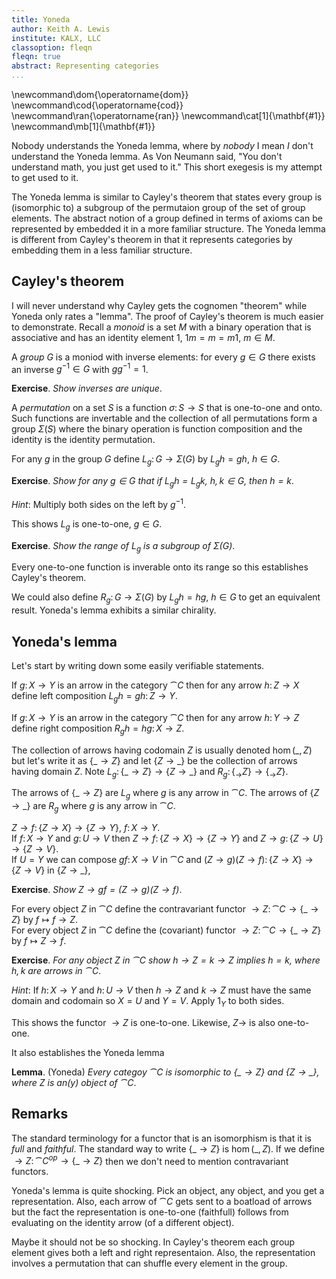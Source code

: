 ```yaml
---
title: Yoneda
author: Keith A. Lewis
institute: KALX, LLC
classoption: fleqn
fleqn: true
abstract: Representing categories
...
```


\newcommand\dom{\operatorname{dom}}
\newcommand\cod{\operatorname{cod}}
\newcommand\ran{\operatorname{ran}}
\newcommand\cat[1]{\mathbf{#1}}
\newcommand\mb[1]{\mathbf{#1}}

Nobody understands the Yoneda lemma, where by _nobody_ I mean _I_ don't understand
the Yoneda lemma. As Von Neumann said, "You don't understand
math, you just get used to it." This short exegesis is my attempt to get used to it.

The Yoneda lemma is similar to Cayley's theorem that states
every group is (isomorphic to) a subgroup of the permutaion group of the set of group elements.
The abstract notion of a group defined in terms of axioms
can be represented by embedded it in a more familiar structure.
The Yoneda lemma is different from Cayley's theorem in that it represents categories
by embedding them in a less familiar structure.

## Cayley's theorem

I will never understand why Cayley gets the cognomen "theorem" while Yoneda only rates a "lemma".
The proof of Cayley's theorem is much easier to demonstrate. Recall a _monoid_ is a
set $M$ with a binary operation that is associative and has an identity element $1$,
$1m = m = m1$, $m\in M$.

A _group_ $G$ is a moniod with inverse elements: for every $g\in G$ there exists an inverse
$g^{-1}\in G$ with $gg^{-1} = 1$.

__Exercise__. _Show inverses are unique_.

A _permutation_ on a set $S$ is a function $\sigma\colon S\to S$ that is one-to-one and onto.
Such functions are invertable and the collection of all permutations form a group $\Sigma(S)$
where the binary operation is function composition and the identity is the identity permutation.

For any $g$ in the group $G$ define $L_g\colon G\to\Sigma(G)$ by $L_gh = gh$, $h\in G$.

__Exercise__. _Show for any $g\in G$ that if $L_gh = L_gk$, $h,k\in G$, then $h = k$_.

_Hint_: Multiply both sides on the left by $g^{-1}$.

This shows $L_g$ is one-to-one, $g\in G$.

__Exercise__. _Show the range of $L_g$ is a subgroup of $\Sigma(G)$_.

Every one-to-one function is inverable onto its range so this establishes Cayley's theorem. 

We could also define $R_g\colon G\to\Sigma(G)$ by $L_gh = hg$, $h\in G$ to get
an equivalent result. Yoneda's lemma exhibits a similar chirality.

## Yoneda's lemma

Let's start by writing down some easily verifiable statements.


If $g\colon X\to Y$ is an arrow in the category $\cat{C}$ then for
any arrow $h\colon Z\to X$ define left composition $L_gh = gh\colon Z\to Y$.

If $g\colon X\to Y$ is an arrow in the category $\cat{C}$ then for
any arrow $h\colon Y\to Z$ define right composition $R_gh = hg\colon X\to Z$.

The collection of arrows having codomain $Z$ is usually denoted $\hom(\_,Z)$
but let's write it as $\{\_\to Z\}$ and let $\{Z\to\_\}$ be the collection
of arrows having domain $Z$.
Note $L_g\colon\{\_\to Z\}\to\{Z\to\_\}$ and $R_g\colon\{_\to Z\}\to\{_\to Z\}$.

The arrows of $\{\_\to Z\}$ are $L_g$ where $g$ is any arrow in $\cat{C}$.
The arrows of $\{Z\to\_\}$ are $R_g$ where $g$ is any arrow in $\cat{C}$.

$Z\to f\colon\{Z\to X\}\to\{Z\to Y\}$, $f\colon X\to Y$.  
If $f\colon X\to Y$ and $g\colon U\to V$
then $Z\to f\colon\{Z\to X\}\to\{Z\to Y\}$ and $Z\to g\colon\{Z\to U\}\to\{Z\to V\}$.  
If $U = Y$ we can compose $gf\colon X\to V$ in $\cat{C}$ and
$(Z\to g)(Z\to f)\colon\{Z\to X\}\to\{Z\to V\}$ in $\{Z\to\_\}$,

__Exercise__. _Show $Z\to gf = (Z\to g)(Z\to f)$_.

For every object $Z$ in $\cat{C}$ define the contravariant functor 
$\to Z\colon\cat{C}\to\{\_\to Z\}$ by $f\mapsto f\to Z$.  
For every object $Z$ in $\cat{C}$ define the (covariant) functor
$\to Z\colon\cat{C}\to\{\_\to Z\}$ by $f\mapsto Z\to f$.  

__Exercise__. _For any object $Z$ in $\cat{C}$ show $h\to Z = k\to Z$ implies $h = k$, where
$h,k$ are arrows in $\cat{C}$_.

_Hint_: If $h\colon X\to Y$ and $h\colon U\to V$ then $h\to Z$ and $k\to Z$ must have
the same domain and codomain so $X = U$ and $Y = V$. Apply $1_Y$ to both sides.

This shows the functor $\to Z$ is one-to-one. Likewise, $Z\to$ is also one-to-one.

It also establishes the Yoneda lemma

__Lemma__. (Yoneda) _Every categoy $\cat{C}$ is isomorphic to $\{\_\to Z\}$ and $\{Z\to\_\}$, where
$Z$ is an(y) object of $\cat{C}$_.

## Remarks

The standard terminology for a functor that is an isomorphism is that it is _full_ and _faithful_.
The standard way to write $\{\_\to Z\}$ is $\hom(\_,Z)$. If we define
$\to Z\colon\cat{C}^{op}\to\{\_\to Z\}$ then we don't need to mention contravariant functors.

Yoneda's lemma is quite shocking. Pick an object, any object, and you get a representation.
Also, each arrow of $\cat{C}$ gets sent to a boatload of arrows but the
fact the representation is one-to-one (faithfull) follows from evaluating
on the identity arrow (of a different object).

Maybe it should not be so shocking. In Cayley's theorem each group element gives both a left
and right representaion. Also, the representation involves a permutation that can
shuffle every element in the group.
